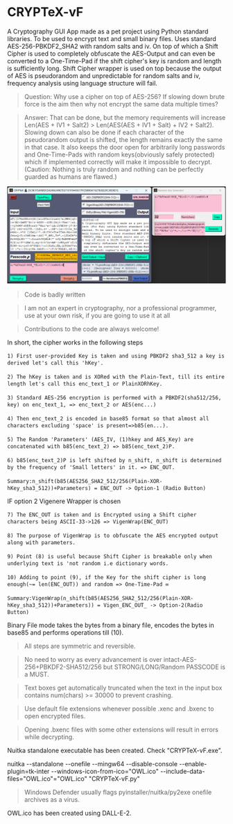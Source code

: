 # CRYPTeX-vF
A Cryptography GUI App made as a pet project using Python standard libraries. To be used to encrypt text and small binary files. Uses standard AES-256-PBKDF2_SHA2 with random salts and iv. On top of which a Shift Cipher is used to completely obfuscate the AES-Output and can even be converted to a One-Time-Pad if the shift cipher's key is random and length is sufficiently long. Shift Cipher wrapper is used on top because the output of AES is pseudorandom and unpredictable for random salts and iv, frequency analysis using language structure will fail.
>Question: Why use a cipher on top of AES-256? If slowing down brute force is the aim then why not encrypt the same data multiple times?

>Answer: That can be done, but the memory requirements will increase Len(AES + IV1 + Salt2) > Len(AES(AES + IV1 + Salt) + IV2 + Salt2). Slowing down can also be done if each character of the pseudorandom output is shifted, the length remains exactly the same in that case. It also keeps the door open for arbitrarily long passwords and One-Time-Pads with random keys(obviously safely protected) which if implemented correctly will make it impossible to decrypt. (Caution: Nothing is truly random and nothing can be perfectly guarded as humans are flawed.)

![alt text](https://github.com/Rajarshi-B/CRYPTeX-vF/blob/fe3a4dd81e30e9f924b4d87b013a6dfbe7e4fa8b/CRYPTeX-vF.png)

>Code is badly written

>I am not an expert in cryptography, nor a professional programmer, use at your own risk, if you are going to use it at all

>Contributions to the code are always welcome!


 In short, the cipher works in the following steps
    
    1) First user-provided Key is taken and using PBKDF2 sha3_512 a key is derived let's call this 'hKey'.
    
    2) The hKey is taken and is XORed with the Plain-Text, till its entire length let's call this enc_text_1 or PlainXORhKey.
    
    3) Standard AES-256 encryption is performed with a PBKDF2(sha512/256, key) on enc_text_1, => enc_text_2 or AES(enc...)
    
    4) Then enc_text_2 is encoded in base85 format so that almost all characters excluding 'space' is present=>b85(en...).
    
    5) The Random 'Parameters' (AES_IV, (1)hkey and AES_Key) are concatenated with b85(enc_text_2) => b85(enc_text_2)P.
    
    6) b85(enc_text_2)P is left shifted by n_shift, n_shift is determined by the frequency of 'Small letters' in it. => ENC_OUT.
 
    Summary:n_shift(b85(AES256_SHA2_512/256(Plain-XOR-hKey_sha3_512))+Parameters) = ENC_OUT -> Option-1 (Radio Button)

 IF option 2 Vigenere Wrapper is chosen  
 
    7) The ENC_OUT is taken and is Encrypted using a Shift cipher characters being ASCII-33->126 => VigenWrap(ENC_OUT)  
    
    8) The purpose of VigenWrap is to obfuscate the AES encrypted output along with parameters.               
    
    9) Point (8) is useful because Shift Cipher is breakable only when underlying text is 'not random i.e dictionary words.
    
    10) Adding to point (9), if the Key for the shift cipher is long enough(~= len(ENC_OUT)) and random => One-Time-Pad ∞      
 
    Summary:VigenWrap(n_shift(b85(AES256_SHA2_512/256(Plain-XOR-hKey_sha3_512))+Parameters)) = Vigen_ENC_OUT_ -> Option-2(Radio Button)
 
 Binary File mode takes the bytes from a binary file, encodes the bytes in base85 and performs operations till (10).

>All steps are symmetric and reversible.

>No need to worry as every advancement is over intact-AES-256+PBKDF2-SHA512/256 but STRONG/LONG/Random PASSCODE is a MUST.

>Text boxes get automatically truncated when the text in the input box contains num(chars) >= 30000 to prevent crashing.

>Use default file extensions whenever possible .xenc and .bxenc to open encrypted files.

>Opening .bxenc files with some other extensions will result in errors while decrypting.

Nuitka standalone executable has been created. Check "CRYPTeX-vF.exe".

nuitka --standalone --onefile --mingw64  --disable-console --enable-plugin=tk-inter --windows-icon-from-ico="OWL.ico" --include-data-files="OWL.ico"="OWL.ico" "CRYPTeX-vF.py"

>Windows Defender usually flags pyinstaller/nuitka/py2exe onefile archives as a virus.

OWL.ico has been created using DALL-E-2.
